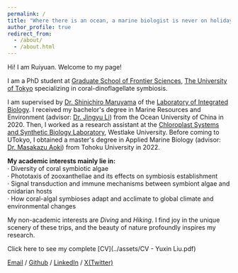 ```yaml
---
permalink: /
title: "Where there is an ocean, a marine biologist is never on holiday"
author_profile: true
redirect_from: 
  - /about/
  - /about.html
---
```


Hi! I am Ruiyuan. Welcome to my page!

I am a PhD student at [Graduate School of Frontier Sciences](https://www.k.u-tokyo.ac.jp/en/), [The University of Tokyo](https://www.u-tokyo.ac.jp/en/index.html) specializing in coral-dinoflagellate symbiosis.

I am supervised by [Dr. Shinichiro Maruyama](https://www.ib.k.u-tokyo.ac.jp/english/faculty/integrated_biology/maruyama_shinichiro/) of the [Laboratory of Integrated Biology](https://park.itc.u-tokyo.ac.jp/matsunaga_lab/index.html). I received my bachelor's degree in Marine Resources and Environment (advisor: [Dr. Jingyu Li](https://scxy.ouc.edu.cn/zlxyzlyzyjs/list.htm)) from the Ocean University of China in 2020. Then, I worked as a research assistant at the [Chloroplast Systems and Synthetic Biology Laboratory](https://en.westlake.edu.cn/faculty/xiaobo-li.html), Westlake University. Before coming to UTokyo, I obtained a master's degree in Applied Marine Biology (advisor: [Dr. Masakazu Aoki](https://sites.google.com/view/tohoku-marine-plant-ecology/%E3%83%9B%E3%83%BC%E3%83%A0?authuser=0)) from Tohoku University in 2022.

**My academic interests mainly lie in:**  
· Diversity of coral symbiotic algae  
· Phototaxis of zooxanthellae and its effects on symbiosis establishment  
· Signal transduction and immune mechanisms between symbiont algae and cnidarian hosts  
· How coral-algal symbioses adapt and acclimate to global climate and environmental changes  

My non-academic interests are _Diving_ and _Hiking_. I find joy in the unique scenery of these trips, and the beauty of nature profoundly inspires my research.

Click here to see my complete [CV](../assets/CV - Yuxin Liu.pdf)

[Email](ruiyuanliu0723@gmail.com) / [Github](https://github.com/Ruiyuan-Kirk-LIU) / [LinkedIn](https://www.linkedin.com/in/yuxin-liu-699451270/) / [X(Twitter)](https://x.com/ruiyuan_liu)
